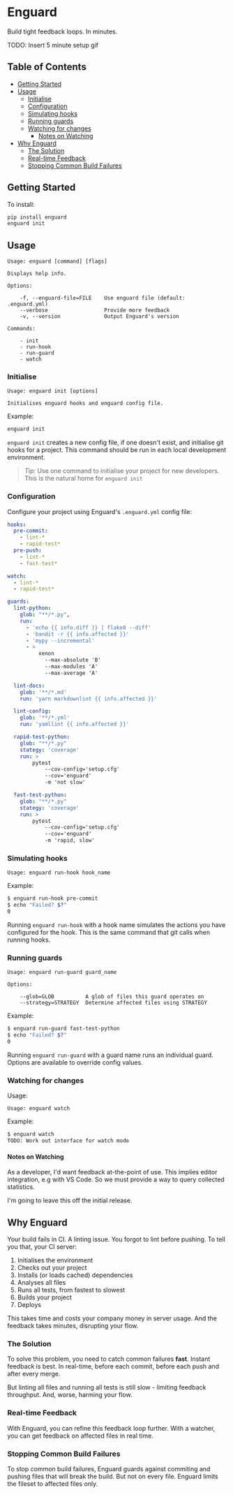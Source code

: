 # Enguard <!-- omit in toc -->

Build tight feedback loops. In minutes.

TODO: Insert 5 minute setup gif

## Table of Contents <!-- omit in toc -->

- [Getting Started](#getting-started)
- [Usage](#usage)
  - [Initialise](#initialise)
  - [Configuration](#configuration)
  - [Simulating hooks](#simulating-hooks)
  - [Running guards](#running-guards)
  - [Watching for changes](#watching-for-changes)
    - [Notes on Watching](#notes-on-watching)
- [Why Enguard](#why-enguard)
  - [The Solution](#the-solution)
  - [Real-time Feedback](#real-time-feedback)
  - [Stopping Common Build Failures](#stopping-common-build-failures)

## Getting Started

To install:

```bash
pip install enguard
enguard init
```

## Usage

```text
Usage: enguard [command] [flags]

Displays help info.

Options:

    -f, --enguard-file=FILE    Use enguard file (default: .enguard.yml)
    --verbose                  Provide more feedback
    -v, --version              Output Enguard's version

Commands:

    - init
    - run-hook
    - run-guard
    - watch
```

### Initialise

```text
Usage: enguard init [options]

Initialises enguard hooks and enguard config file.
```

Example:

```bash
enguard init
```

`enguard init` creates a new config file, if one doesn't exist, and initialise
git hooks for a project. This command should be run in each local development
environment.

> _Tip:_ Use one command to initialise your project for new developers. This is
> the natural home for `enguard init`

### Configuration

Configure your project using Enguard's `.enguard.yml` config file:

```yaml
hooks:
  pre-commit:
    - lint-*
    - rapid-test*
  pre-push:
    - lint-*
    - fast-test*

watch:
  - lint-*
  - rapid-test*

guards:
  lint-python:
    glob: "**/*.py",
    run:
      - 'echo {{ info.diff }} | flake8 --diff'
      - 'bandit -r {{ info.affected }}'
      - 'mypy --incremental'
      - >
          xenon
            --max-absolute 'B'
            --max-modules 'A'
            --max-average 'A'

  lint-docs:
    glob: '**/*.md'
    run: 'yarn markdownlint {{ info.affected }}'

  lint-config:
    glob: '**/*.yml'
    run: 'yamllint {{ info.affected }}'

  rapid-test-python:
    glob: "**/*.py"
    stategy: 'coverage'
    run: >
        pytest
            --cov-config='setup.cfg'
            --cov='enguard'
            -m 'not slow'

  fast-test-python:
    glob: "**/*.py"
    stategy: 'coverage'
    run: >
        pytest
            --cov-config='setup.cfg'
            --cov='enguard'
            -m 'rapid, slow'
```

### Simulating hooks

```text
Usage: enguard run-hook hook_name
```

Example:

```bash
$ enguard run-hook pre-commit
$ echo "Failed? $?"
0
```

Running `enguard run-hook` with a hook name simulates the actions you have
configured for the hook. This is the same command that git calls when running
hooks.

### Running guards

```text
Usage: enguard run-guard guard_name

Options:

    --glob=GLOB          A glob of files this guard operates on
    --strategy=STRATEGY  Determine affected files using STRATEGY
```

Example:

```bash
$ enguard run-guard fast-test-python
$ echo "Failed? $?"
0
```

Running `enguard run-guard` with a guard name runs an individual guard. Options
are available to override config values.

### Watching for changes

Usage:

```text
Usage: enguard watch
```

Example:

```bash
$ enguard watch
TODO: Work out interface for watch mode
```

#### Notes on Watching

As a developer, I'd want feedback at-the-point of use. This implies editor
integration, e.g with VS Code. So we must provide a way to query collected
statistics.

I'm going to leave this off the initial release.

## Why Enguard

Your build fails in CI. A linting issue. You forgot to lint before pushing. To
tell you that, your CI server:

1. Initialises the environment
2. Checks out your project
3. Installs (or loads cached) dependencies
4. Analyses all files
5. Runs all tests, from fastest to slowest
6. Builds your project
7. Deploys

This takes time and costs your company money in server usage. And the feedback
takes minutes, disrupting your flow.

### The Solution

To solve this problem, you need to catch common failures **fast**. Instant
feedback is best. In real-time, before each commit, before each push and after
every merge.

But linting all files and running all tests is still slow - limiting feedback
throughput. And, worse, harming your flow.

### Real-time Feedback

With Enguard, you can refine this feedback loop further. With a watcher, you can
get feedback on affected files in real time.

### Stopping Common Build Failures

To stop common build failures, Enguard guards against commiting and pushing
files that will break the build. But not on every file. Enguard limits the
fileset to affected files only.
